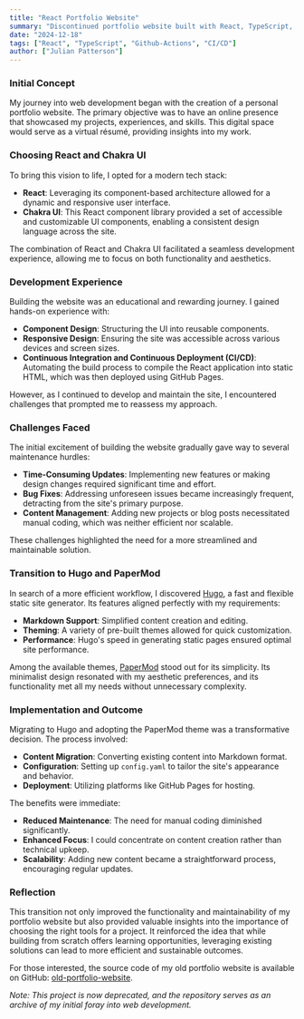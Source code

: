 ```yaml
---
title: "React Portfolio Website"
summary: "Discontinued portfolio website built with React, TypeScript, and Chakra-ui library. "
date: "2024-12-18"
tags: ["React", "TypeScript", "Github-Actions", "CI/CD"]
author: ["Julian Patterson"]
---
```


### Initial Concept

My journey into web development began with the creation of a personal portfolio website. The primary objective was to have an online presence that showcased my projects, experiences, and skills. This digital space would serve as a virtual résumé, providing insights into my work.

### Choosing React and Chakra UI

To bring this vision to life, I opted for a modern tech stack:

- **React**: Leveraging its component-based architecture allowed for a dynamic and responsive user interface.
- **Chakra UI**: This React component library provided a set of accessible and customizable UI components, enabling a consistent design language across the site.

The combination of React and Chakra UI facilitated a seamless development experience, allowing me to focus on both functionality and aesthetics.

### Development Experience

Building the website was an educational and rewarding journey. I gained hands-on experience with:

- **Component Design**: Structuring the UI into reusable components.
- **Responsive Design**: Ensuring the site was accessible across various devices and screen sizes.
- **Continuous Integration and Continuous Deployment (CI/CD)**: Automating the build process to compile the React application into static HTML, which was then deployed using GitHub Pages.

However, as I continued to develop and maintain the site, I encountered challenges that prompted me to reassess my approach.

### Challenges Faced

The initial excitement of building the website gradually gave way to several maintenance hurdles:

- **Time-Consuming Updates**: Implementing new features or making design changes required significant time and effort.
- **Bug Fixes**: Addressing unforeseen issues became increasingly frequent, detracting from the site's primary purpose.
- **Content Management**: Adding new projects or blog posts necessitated manual coding, which was neither efficient nor scalable.

These challenges highlighted the need for a more streamlined and maintainable solution.

### Transition to Hugo and PaperMod

In search of a more efficient workflow, I discovered [Hugo](https://gohugo.io/), a fast and flexible static site generator. Its features aligned perfectly with my requirements:

- **Markdown Support**: Simplified content creation and editing.
- **Theming**: A variety of pre-built themes allowed for quick customization.
- **Performance**: Hugo's speed in generating static pages ensured optimal site performance.

Among the available themes, [PaperMod](https://github.com/adityatelange/hugo-PaperMod) stood out for its simplicity. Its minimalist design resonated with my aesthetic preferences, and its functionality met all my needs without unnecessary complexity.

### Implementation and Outcome

Migrating to Hugo and adopting the PaperMod theme was a transformative decision. The process involved:

- **Content Migration**: Converting existing content into Markdown format.
- **Configuration**: Setting up `config.yaml` to tailor the site's appearance and behavior.
- **Deployment**: Utilizing platforms like GitHub Pages for hosting.

The benefits were immediate:

- **Reduced Maintenance**: The need for manual coding diminished significantly.
- **Enhanced Focus**: I could concentrate on content creation rather than technical upkeep.
- **Scalability**: Adding new content became a straightforward process, encouraging regular updates.

### Reflection

This transition not only improved the functionality and maintainability of my portfolio website but also provided valuable insights into the importance of choosing the right tools for a project. It reinforced the idea that while building from scratch offers learning opportunities, leveraging existing solutions can lead to more efficient and sustainable outcomes.

For those interested, the source code of my old portfolio website is available on GitHub: [old-portfolio-website](https://github.com/julian-patterson/old-portfolio-website).

_Note: This project is now deprecated, and the repository serves as an archive of my initial foray into web development._
